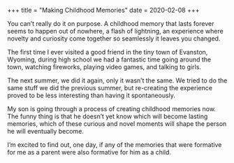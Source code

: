 +++
title = "Making Childhood Memories"
date = 2020-02-08
+++

You can’t really do it on purpose. A childhood memory that lasts forever seems to happen out of nowhere, a flash of lightning, an experience where novelty and curiosity come together so seamlessly it leaves you changed.

The first time I ever visited a good friend in the tiny town of Evanston, Wyoming, during high school we had a fantastic time going around the town, watching fireworks, playing video games, and talking to girls.

The next summer, we did it again, only it wasn’t the same. We tried to do the same stuff we did the previous summer, but re-creating the experience proved to be less interesting than having it spontaneously.

My son is going through a process of creating childhood memories now. The funny thing is that he doesn’t yet know which will become lasting memories, which of these curious and novel moments will shape the person he will eventually become. 

I’m excited to find out, one day, if any of the memories that were formative for me as a parent were also formative for him as a child.